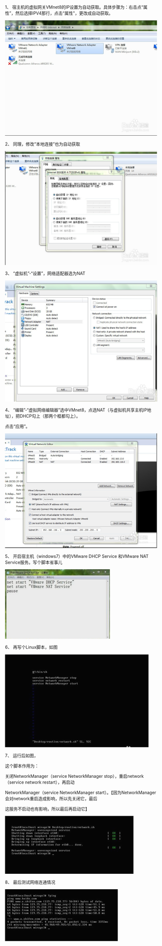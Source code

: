 1、 宿主机的虚拟网关VMnet8的IP设置为自动获取。具体步骤为：右击点“属性”，然后选择IPV4那行，点击“属性"，更改成自动获取。

![](/assets/QQ截图20161104222501.png)

2、 同理，修改“本地连接”也为自动获取

![](/assets/QQ截图20161104222502.png)

3、 “虚拟机”-“设置”，网络适配器选为NAT

![](/assets/QQ截图20161104222810.png)

4、 “编辑”-“虚拟网络编辑器”选中VMnet8，点选NAT（与虚拟机共享主机IP地址），把DHCP勾上（那两个框都勾上）。

点击“应用”。

![](/assets/QQ截图20161104222919.png)

5、 开启宿主机（windows7）中的VMware DHCP Service 和VMware NAT Service服务。写个脚本省事儿

![](/assets/QQ截图20161104223024.png)

6、 再写个Linux脚本，如图



![](/assets/QQ截图20161104223055.png)



7、 运行后如图，

这个脚本作用为：

关闭NetworkManager（service NetworkManager stop），重启network（service network restart），再启动

NetworkManager（service NetworkManager start）。【因为NetworkManager会对network重启造成影响，所以先关闭它，最后

这服务不启动也有影响，所以最后再启动它】



![](/assets/QQ截图20161104223121.png)



8、 最后测试网络连通情况



![](/assets/QQ截图20161104223143.png)

